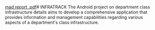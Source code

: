 [mad report .pdf](https://github.com/mlsoumika05/INFRATRACK/files/12446021/mad.report.pdf)# INFRATRACK
The Android project on department class infrastructure details aims to develop a comprehensive  application that provides information and management capabilities regarding various aspects of a  department's class infrastructure. 


